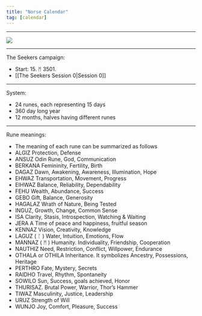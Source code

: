 ```yaml
---
title: "Norse Calendar"
tag: [calendar]
---
```

___
![ ](calednarrunes.png)
___
The Seekers campaign:
- Start: 15. ᛗ 3501. 
- [[The Seekers Session 0|Session 0]]
___
System: 
- 24 runes, each representing 15 days
- 360 day long year 
- 12 months, halves having different runes
___
Rune meanings: 
- The meaning of each rune can be summarized as follows
- ALGIZ Protection, Defense
- ANSUZ Odin Rune, God, Communication
- BERKANA Femininity, Fertility, Birth
- DAGAZ Dawn, Awakening, Awareness, Illumination, Hope
- EHWAZ Transportation, Movement, Progress
- EIHWAZ Balance, Reliability, Dependability
- FEHU  Wealth, Abundance, Success
- GEBO Gift, Balance, Generosity
- HAGALAZ  Wrath of Nature, Being Tested
- INGUZ, Growth, Change, Common Sense
- ISA Clarity, Stasis, Introspection, Watching & Waiting
- JERA A Time of peace and happiness, fruitful season
- KENNAZ Vision, Creativity, Knowledge
- LAGUZ ( ᛚ ) Water, Intuition, Emotions, Flow
- MANNAZ ( ᛗ ) Humanity. Individuality, Friendship, Cooperation
- NAUTHIZ Need, Restriction, Conflict, Willpower, Endurance
- OTHALA or OTHILA  Inheritance. It symbolizes Ancestry, Possessions, Heritage
- PERTHRO Fate, Mystery, Secrets
- RAIDHO Travel, Rhythm, Spontaneity
- SOWILO Sun, Success, goals achieved, Honor
- THURISAZ. Brutal Power, Warrior, Thor’s Hammer
- TIWAZ Masculinity, Justice, Leadership
- URUZ Strength of Will
- WUNJO Joy, Comfort, Pleasure, Success